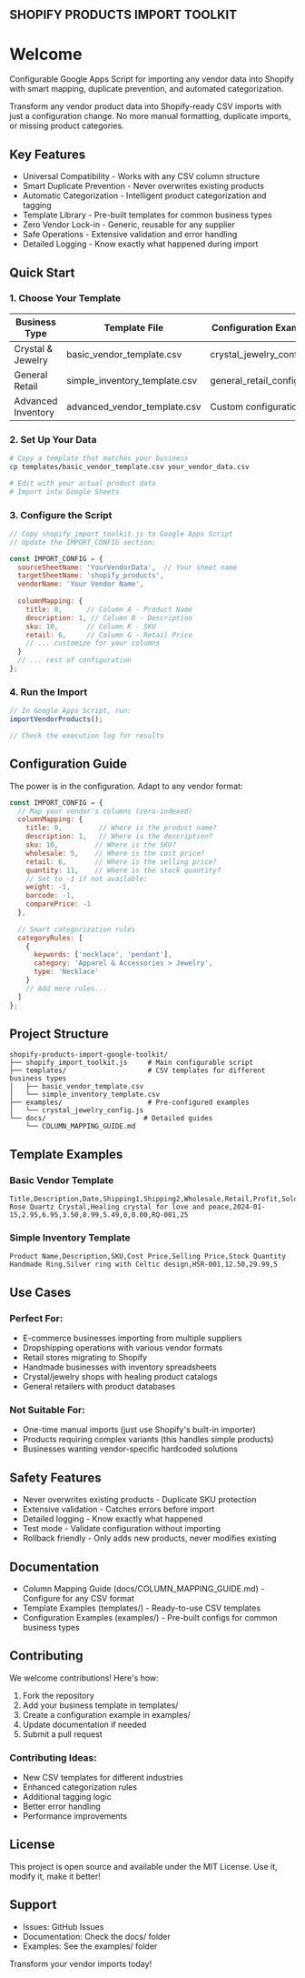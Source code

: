 ## SHOPIFY PRODUCTS IMPORT TOOLKIT

# Welcome

Configurable Google Apps Script for importing any vendor data into Shopify with smart mapping, duplicate prevention, and automated categorization.

Transform any vendor product data into Shopify-ready CSV imports with just a configuration change. No more manual formatting, duplicate imports, or missing product categories.

## Key Features

- Universal Compatibility - Works with any CSV column structure
- Smart Duplicate Prevention - Never overwrites existing products  
- Automatic Categorization - Intelligent product categorization and tagging
- Template Library - Pre-built templates for common business types
- Zero Vendor Lock-in - Generic, reusable for any supplier
- Safe Operations - Extensive validation and error handling
- Detailed Logging - Know exactly what happened during import

## Quick Start

### 1. Choose Your Template

| Business Type | Template File | Configuration Example |
|---------------|---------------|----------------------|
| Crystal & Jewelry | basic_vendor_template.csv | crystal_jewelry_config.js |
| General Retail | simple_inventory_template.csv | general_retail_config.js |
| Advanced Inventory | advanced_vendor_template.csv | Custom configuration |

### 2. Set Up Your Data

```bash
# Copy a template that matches your business
cp templates/basic_vendor_template.csv your_vendor_data.csv

# Edit with your actual product data
# Import into Google Sheets
```

### 3. Configure the Script

```javascript
// Copy shopify_import_toolkit.js to Google Apps Script
// Update the IMPORT_CONFIG section:

const IMPORT_CONFIG = {
  sourceSheetName: 'YourVendorData',  // Your sheet name
  targetSheetName: 'shopify_products', 
  vendorName: 'Your Vendor Name',
  
  columnMapping: {
    title: 0,      // Column A - Product Name
    description: 1, // Column B - Description
    sku: 10,       // Column K - SKU
    retail: 6,     // Column G - Retail Price
    // ... customize for your columns
  }
  // ... rest of configuration
};
```

### 4. Run the Import

```javascript
// In Google Apps Script, run:
importVendorProducts();

// Check the execution log for results
```

## Configuration Guide

The power is in the configuration. Adapt to any vendor format:

```javascript
const IMPORT_CONFIG = {
  // Map your vendor's columns (zero-indexed)
  columnMapping: {
    title: 0,         // Where is the product name?
    description: 1,   // Where is the description?
    sku: 10,         // Where is the SKU?
    wholesale: 5,    // Where is the cost price?
    retail: 6,       // Where is the selling price?
    quantity: 11,    // Where is the stock quantity?
    // Set to -1 if not available:
    weight: -1,      
    barcode: -1,     
    comparePrice: -1 
  },
  
  // Smart categorization rules
  categoryRules: [
    {
      keywords: ['necklace', 'pendant'],
      category: 'Apparel & Accessories > Jewelry',
      type: 'Necklace'
    }
    // Add more rules...
  ]
};
```

## Project Structure

```
shopify-products-import-google-toolkit/
├── shopify_import_toolkit.js     # Main configurable script
├── templates/                    # CSV templates for different business types
│   ├── basic_vendor_template.csv
│   └── simple_inventory_template.csv
├── examples/                     # Pre-configured examples
│   └── crystal_jewelry_config.js
└── docs/                        # Detailed guides
    └── COLUMN_MAPPING_GUIDE.md
```

## Template Examples

### Basic Vendor Template
```csv
Title,Description,Date,Shipping1,Shipping2,Wholesale,Retail,Profit,Sold,Total,SKU,Quantity
Rose Quartz Crystal,Healing crystal for love and peace,2024-01-15,2.95,6.95,3.50,8.99,5.49,0,0.00,RQ-001,25
```

### Simple Inventory Template  
```csv
Product Name,Description,SKU,Cost Price,Selling Price,Stock Quantity
Handmade Ring,Silver ring with Celtic design,HSR-001,12.50,29.99,5
```

## Use Cases

### Perfect For:
- E-commerce businesses importing from multiple suppliers
- Dropshipping operations with various vendor formats
- Retail stores migrating to Shopify
- Handmade businesses with inventory spreadsheets
- Crystal/jewelry shops with healing product catalogs
- General retailers with product databases

### Not Suitable For:
- One-time manual imports (just use Shopify's built-in importer)
- Products requiring complex variants (this handles simple products)
- Businesses wanting vendor-specific hardcoded solutions

## Safety Features

- Never overwrites existing products - Duplicate SKU protection
- Extensive validation - Catches errors before import
- Detailed logging - Know exactly what happened
- Test mode - Validate configuration without importing
- Rollback friendly - Only adds new products, never modifies existing

## Documentation

- Column Mapping Guide (docs/COLUMN_MAPPING_GUIDE.md) - Configure for any CSV format
- Template Examples (templates/) - Ready-to-use CSV templates
- Configuration Examples (examples/) - Pre-built configs for common business types

## Contributing

We welcome contributions! Here's how:

1. Fork the repository
2. Add your business template in templates/
3. Create a configuration example in examples/
4. Update documentation if needed
5. Submit a pull request

### Contributing Ideas:
- New CSV templates for different industries
- Enhanced categorization rules
- Additional tagging logic
- Better error handling
- Performance improvements

## License

This project is open source and available under the MIT License. Use it, modify it, make it better!

## Support

- Issues: GitHub Issues
- Documentation: Check the docs/ folder
- Examples: See the examples/ folder

Transform your vendor imports today!
